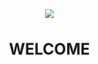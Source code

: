 <!DOCTYPE html>
<div id="header" align="center">
    <img src="https://media.giphy.com/media/eCqFYAVjjDksg/giphy.gif">
    <h1 align="center">WELCOME</h1>
</div>
